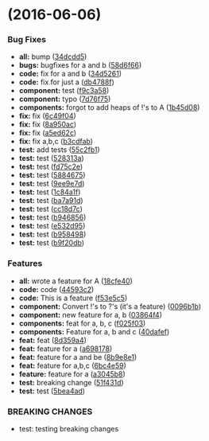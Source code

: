 <a name=""></a>
#  (2016-06-06)


### Bug Fixes

* **all:** bump ([34dcdd5](https://bitbucket.org/atlassian/atlaskit-spike/commits/34dcdd5))
* **bugs:** bugfixes for a and b ([58d6f66](https://bitbucket.org/atlassian/atlaskit-spike/commits/58d6f66))
* **code:** fix for a and b ([34d5261](https://bitbucket.org/atlassian/atlaskit-spike/commits/34d5261))
* **code:** fix for just a ([db4788f](https://bitbucket.org/atlassian/atlaskit-spike/commits/db4788f))
* **component:** test ([f9c3a58](https://bitbucket.org/atlassian/atlaskit-spike/commits/f9c3a58))
* **component:** typo ([7d76f75](https://bitbucket.org/atlassian/atlaskit-spike/commits/7d76f75))
* **components:** forgot to add heaps of !'s to A ([1b45d08](https://bitbucket.org/atlassian/atlaskit-spike/commits/1b45d08))
* **fix:** fix ([6c49f04](https://bitbucket.org/atlassian/atlaskit-spike/commits/6c49f04))
* **fix:** fix ([8a950ac](https://bitbucket.org/atlassian/atlaskit-spike/commits/8a950ac))
* **fix:** fix ([a5ed62c](https://bitbucket.org/atlassian/atlaskit-spike/commits/a5ed62c))
* **fix:** fix a,b,c ([b3cdfab](https://bitbucket.org/atlassian/atlaskit-spike/commits/b3cdfab))
* **test:** add tests ([55c2fb1](https://bitbucket.org/atlassian/atlaskit-spike/commits/55c2fb1))
* **test:** test ([528313a](https://bitbucket.org/atlassian/atlaskit-spike/commits/528313a))
* **test:** test ([fd75c2e](https://bitbucket.org/atlassian/atlaskit-spike/commits/fd75c2e))
* **test:** test ([5884675](https://bitbucket.org/atlassian/atlaskit-spike/commits/5884675))
* **test:** test ([9ee9e7d](https://bitbucket.org/atlassian/atlaskit-spike/commits/9ee9e7d))
* **test:** test ([1c84a1f](https://bitbucket.org/atlassian/atlaskit-spike/commits/1c84a1f))
* **test:** test ([ba7a91d](https://bitbucket.org/atlassian/atlaskit-spike/commits/ba7a91d))
* **test:** test ([cc18d7c](https://bitbucket.org/atlassian/atlaskit-spike/commits/cc18d7c))
* **test:** test ([b946856](https://bitbucket.org/atlassian/atlaskit-spike/commits/b946856))
* **test:** test ([e532d95](https://bitbucket.org/atlassian/atlaskit-spike/commits/e532d95))
* **test:** test ([b958498](https://bitbucket.org/atlassian/atlaskit-spike/commits/b958498))
* **test:** test ([b9f20db](https://bitbucket.org/atlassian/atlaskit-spike/commits/b9f20db))


### Features

* **all:** wrote a feature for A ([18cfe40](https://bitbucket.org/atlassian/atlaskit-spike/commits/18cfe40))
* **code:** code ([44593c2](https://bitbucket.org/atlassian/atlaskit-spike/commits/44593c2))
* **code:** This is a feature ([f53e5c5](https://bitbucket.org/atlassian/atlaskit-spike/commits/f53e5c5))
* **component:** Convert !'s to ?'s (it's a feature) ([0096b1b](https://bitbucket.org/atlassian/atlaskit-spike/commits/0096b1b))
* **component:** new feature for a, b ([03864f4](https://bitbucket.org/atlassian/atlaskit-spike/commits/03864f4))
* **components:** feat for a, b, c ([f025f03](https://bitbucket.org/atlassian/atlaskit-spike/commits/f025f03))
* **components:** Feature for a, b and c ([40dafef](https://bitbucket.org/atlassian/atlaskit-spike/commits/40dafef))
* **feat:** feat ([8d359a4](https://bitbucket.org/atlassian/atlaskit-spike/commits/8d359a4))
* **feat:** feature for a ([a698178](https://bitbucket.org/atlassian/atlaskit-spike/commits/a698178))
* **feat:** feature for a and be ([8b9e8e1](https://bitbucket.org/atlassian/atlaskit-spike/commits/8b9e8e1))
* **feat:** feature for a,b,c ([6bc4e59](https://bitbucket.org/atlassian/atlaskit-spike/commits/6bc4e59))
* **feature:** feature for a ([a3045b8](https://bitbucket.org/atlassian/atlaskit-spike/commits/a3045b8))
* **test:** breaking change ([51f431d](https://bitbucket.org/atlassian/atlaskit-spike/commits/51f431d))
* **test:** test ([5bea4ad](https://bitbucket.org/atlassian/atlaskit-spike/commits/5bea4ad))


### BREAKING CHANGES

* test: testing breaking changes



